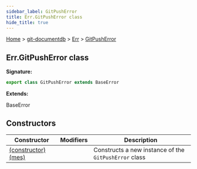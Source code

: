 ```yaml
---
sidebar_label: GitPushError
title: Err.GitPushError class
hide_title: true
---
```


[Home](./index.md) &gt; [git-documentdb](./git-documentdb.md) &gt; [Err](./git-documentdb.err.md) &gt; [GitPushError](./git-documentdb.err.gitpusherror.md)

## Err.GitPushError class


<b>Signature:</b>

```typescript
export class GitPushError extends BaseError 
```
<b>Extends:</b>

BaseError

## Constructors

|  Constructor | Modifiers | Description |
|  --- | --- | --- |
|  [(constructor)(mes)](./git-documentdb.err.gitpusherror._constructor_.md) |  | Constructs a new instance of the <code>GitPushError</code> class |

